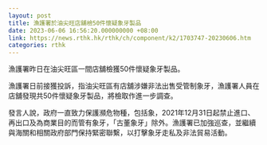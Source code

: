 ```yaml
---
layout: post
title: 漁護署於油尖旺店舖檢50件懷疑象牙製品
date: 2023-06-06 16:56:20.000000000 +08:00
link: https://news.rthk.hk/rthk/ch/component/k2/1703747-20230606.htm
categories: rthk
---
```


漁護署昨日在油尖旺區一間店舖檢獲50件懷疑象牙製品。

漁護署日前接獲投訴，指油尖旺區有店舖涉嫌非法出售受管制象牙，漁護署人員在店舖發現共50件懷疑象牙製品，將檢取作進一步調查。

發言人說，政府一直致力保護瀕危物種，包括象，2021年12月31日起禁止進口、再出口及為商業目的而管有象牙，「古董象牙」除外。漁護署已加強巡查，並繼續與海關和相關政府部門保持緊密聯繫，以打擊象牙走私及非法貿易活動。
